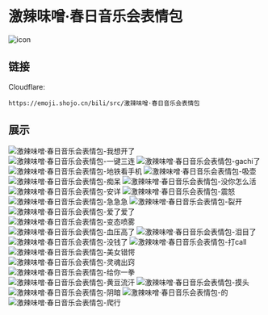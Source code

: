# 激辣味噌·春日音乐会表情包
![icon](https://emoji.shojo.cn/bili/src/激辣味噌·春日音乐会表情包/icon.png)
## 链接
Cloudflare:
```
https://emoji.shojo.cn/bili/src/激辣味噌·春日音乐会表情包
```
## 展示
![激辣味噌·春日音乐会表情包-我想开了](https://emoji.shojo.cn/bili/src/激辣味噌·春日音乐会表情包/激辣味噌·春日音乐会表情包-我想开了.png)
![激辣味噌·春日音乐会表情包-一键三连](https://emoji.shojo.cn/bili/src/激辣味噌·春日音乐会表情包/激辣味噌·春日音乐会表情包-一键三连.png)
![激辣味噌·春日音乐会表情包-gachi了](https://emoji.shojo.cn/bili/src/激辣味噌·春日音乐会表情包/激辣味噌·春日音乐会表情包-gachi了.png)
![激辣味噌·春日音乐会表情包-地铁看手机](https://emoji.shojo.cn/bili/src/激辣味噌·春日音乐会表情包/激辣味噌·春日音乐会表情包-地铁看手机.png)
![激辣味噌·春日音乐会表情包-吸壶](https://emoji.shojo.cn/bili/src/激辣味噌·春日音乐会表情包/激辣味噌·春日音乐会表情包-吸壶.png)
![激辣味噌·春日音乐会表情包-痴呆](https://emoji.shojo.cn/bili/src/激辣味噌·春日音乐会表情包/激辣味噌·春日音乐会表情包-痴呆.png)
![激辣味噌·春日音乐会表情包-没你怎么活](https://emoji.shojo.cn/bili/src/激辣味噌·春日音乐会表情包/激辣味噌·春日音乐会表情包-没你怎么活.png)
![激辣味噌·春日音乐会表情包-安详](https://emoji.shojo.cn/bili/src/激辣味噌·春日音乐会表情包/激辣味噌·春日音乐会表情包-安详.png)
![激辣味噌·春日音乐会表情包-震怒](https://emoji.shojo.cn/bili/src/激辣味噌·春日音乐会表情包/激辣味噌·春日音乐会表情包-震怒.png)
![激辣味噌·春日音乐会表情包-急急急](https://emoji.shojo.cn/bili/src/激辣味噌·春日音乐会表情包/激辣味噌·春日音乐会表情包-急急急.png)
![激辣味噌·春日音乐会表情包-裂开](https://emoji.shojo.cn/bili/src/激辣味噌·春日音乐会表情包/激辣味噌·春日音乐会表情包-裂开.png)
![激辣味噌·春日音乐会表情包-爱了爱了](https://emoji.shojo.cn/bili/src/激辣味噌·春日音乐会表情包/激辣味噌·春日音乐会表情包-爱了爱了.png)
![激辣味噌·春日音乐会表情包-变态喷雾](https://emoji.shojo.cn/bili/src/激辣味噌·春日音乐会表情包/激辣味噌·春日音乐会表情包-变态喷雾.png)
![激辣味噌·春日音乐会表情包-血压高了](https://emoji.shojo.cn/bili/src/激辣味噌·春日音乐会表情包/激辣味噌·春日音乐会表情包-血压高了.png)
![激辣味噌·春日音乐会表情包-泪目了](https://emoji.shojo.cn/bili/src/激辣味噌·春日音乐会表情包/激辣味噌·春日音乐会表情包-泪目了.png)
![激辣味噌·春日音乐会表情包-没钱了](https://emoji.shojo.cn/bili/src/激辣味噌·春日音乐会表情包/激辣味噌·春日音乐会表情包-没钱了.png)
![激辣味噌·春日音乐会表情包-打call](https://emoji.shojo.cn/bili/src/激辣味噌·春日音乐会表情包/激辣味噌·春日音乐会表情包-打call.png)
![激辣味噌·春日音乐会表情包-美女错愕](https://emoji.shojo.cn/bili/src/激辣味噌·春日音乐会表情包/激辣味噌·春日音乐会表情包-美女错愕.png)
![激辣味噌·春日音乐会表情包-灵魂出窍](https://emoji.shojo.cn/bili/src/激辣味噌·春日音乐会表情包/激辣味噌·春日音乐会表情包-灵魂出窍.png)
![激辣味噌·春日音乐会表情包-给你一拳](https://emoji.shojo.cn/bili/src/激辣味噌·春日音乐会表情包/激辣味噌·春日音乐会表情包-给你一拳.png)
![激辣味噌·春日音乐会表情包-黄豆流汗](https://emoji.shojo.cn/bili/src/激辣味噌·春日音乐会表情包/激辣味噌·春日音乐会表情包-黄豆流汗.png)
![激辣味噌·春日音乐会表情包-摸头](https://emoji.shojo.cn/bili/src/激辣味噌·春日音乐会表情包/激辣味噌·春日音乐会表情包-摸头.png)
![激辣味噌·春日音乐会表情包-阴暗](https://emoji.shojo.cn/bili/src/激辣味噌·春日音乐会表情包/激辣味噌·春日音乐会表情包-阴暗.png)
![激辣味噌·春日音乐会表情包-的](https://emoji.shojo.cn/bili/src/激辣味噌·春日音乐会表情包/激辣味噌·春日音乐会表情包-的.png)
![激辣味噌·春日音乐会表情包-爬行](https://emoji.shojo.cn/bili/src/激辣味噌·春日音乐会表情包/激辣味噌·春日音乐会表情包-爬行.png)
